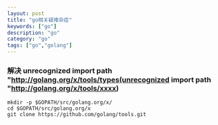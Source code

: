 ```yaml
---
layout: post
title: "go相关疑难杂症"
keywords: ["go"]
description: "go"
category: "go"
tags: ["go","golang"]
---
```



###  解决 unrecognized import path "http://golang.org/x/tools/types(unrecognized import path "http://golang.org/x/tools/xxxx)

```
mkdir -p $GOPATH/src/golang.org/x/
cd $GOPATH/src/golang.org/x
git clone https://github.com/golang/tools.git
```
